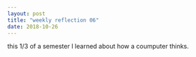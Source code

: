 ```yaml
---
layout: post
title: "weekly reflection 06"
date: 2018-10-26
---
```

<p> this 1/3 of a semester I learned about how a coumputer thinks. </p>

